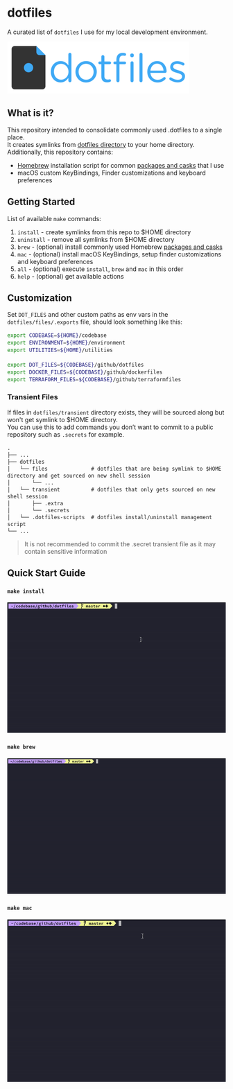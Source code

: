 # dotfiles
A curated list of `dotfiles` I use for my local development environment.

![dotfiles-logo-resized](assets/logos/dotfiles-logo-resized.png)

## What is it?
This repository intended to consolidate commonly used .dotfiles to a single place.<br/>
It creates symlinks from [dotfiles directory](dotfiles/files) to your home directory.<br/>
Additionally, this repository contains:
- [Homebrew](https://github.com/Homebrew/brew) installation script for common [packages and casks](brew/.brew-install) that I use
- macOS custom KeyBindings, Finder customizations and keyboard preferences

## Getting Started

List of available `make` commands:

1. `install`   - create symlinks from this repo to $HOME directory
2. `uninstall` - remove all symlinks from $HOME directory
3. `brew`      - (optional) install commonly used Homebrew [packages and casks](brew/.brew-install)
4. `mac`       - (optional) install macOS KeyBindings, setup finder customizations and keyboard preferences
5. `all`       - (optional) execute `install`, `brew` and `mac` in this order
6. `help`      - (optional) get available actions

## Customization

Set `DOT_FILES` and other custom paths as env vars in the `dotfiles/files/.exports` file, should look something like this:
```bash
export CODEBASE=${HOME}/codebase
export ENVIRONMENT=${HOME}/environment
export UTILITIES=${HOME}/utilities

export DOT_FILES=${CODEBASE}/github/dotfiles
export DOCKER_FILES=${CODEBASE}/github/dockerfiles
export TERRAFORM_FILES=${CODEBASE}/github/terraformfiles
```

### Transient Files
If files in `dotfiles/transient` directory exists, they will be sourced along but won't get symlink to $HOME directory.<br/>
You can use this to add commands you don’t want to commit to a public repository such as `.secrets` for example.

    .
    ├── ...
    ├── dotfiles               
    │   └── files              # dotfiles that are being symlink to $HOME directory and get sourced on new shell session
    │       └── ...            
    │   └── transient          # dotfiles that only gets sourced on new shell session
    │       ├── .extra       
    │       └── .secrets       
    │   └── .dotfiles-scripts  # dotfiles install/uninstall management script 
    └── ...
                     
> It is not recommended to commit the .secret transient file as it may contain sensitive information

## Quick Start Guide

#### `make install`
![](assets/gifs/dotfiles-install-700px.gif)

#### `make brew`
![](assets/gifs/brew-install-700px.gif)

#### `make mac`
![](assets/gifs/mac-install-700px.gif)